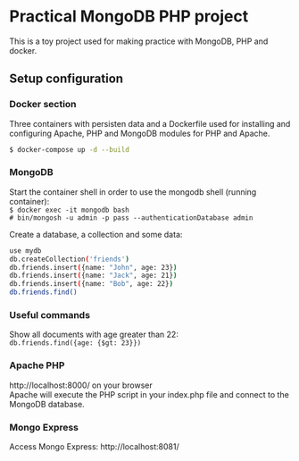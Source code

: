 # Practical MongoDB PHP project

This is a toy project used for making practice with MongoDB, PHP and docker.

## Setup configuration

### Docker section
Three containers with persisten data and a Dockerfile used for installing and configuring Apache, PHP and MongoDB modules for PHP and Apache.

```bash
$ docker-compose up -d --build
```


### MongoDB
Start the container shell in order to use the mongodb shell (running container):  
```$ docker exec -it mongodb bash```  
```# bin/mongosh -u admin -p pass --authenticationDatabase admin```

Create a database, a collection and some data:
```bash
use mydb
db.createCollection('friends')
db.friends.insert({name: "John", age: 23})
db.friends.insert({name: "Jack", age: 21})
db.friends.insert({name: "Bob", age: 22})
db.friends.find()
```

### Useful commands

Show all documents with age greater than 22:  
```db.friends.find({age: {$gt: 23}})```

### Apache PHP
http://localhost:8000/ on your browser   
Apache will execute the PHP script in your index.php file and connect to the MongoDB database.

### Mongo Express
Access Mongo Express: http://localhost:8081/
